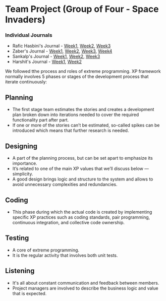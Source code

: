 # Team Project (Group of Four - Space Invaders)


### **Individual Journals**
* Rafic Hasbini's Journal - [Week1](https://github.com/nguyensjsu/fa22-202-gang-of-four/blob/main/Journals/Rafic/Week1.md), [Week2](https://github.com/nguyensjsu/fa22-202-gang-of-four/blob/main/Journals/Rafic/Week2.md), [Week3](https://github.com/nguyensjsu/fa22-202-gang-of-four/blob/main/Journals/Rafic/Week3.md)
* Zaber's Journal - [Week1](https://github.com/nguyensjsu/fa22-202-gang-of-four/blob/main/Journals/Zaber/Week1.md), [Week2](https://github.com/nguyensjsu/fa22-202-gang-of-four/blob/main/Journals/Zaber/Week2.md), [Week3](https://github.com/nguyensjsu/fa22-202-gang-of-four/blob/main/Journals/Zaber/Week3.md), [Week4](https://github.com/nguyensjsu/fa22-202-gang-of-four/blob/main/Journals/Zaber/Week4.md)
* Sankalp's Journal - [Week1](https://github.com/nguyensjsu/fa22-202-gang-of-four/blob/main/Journals/Sankalp/Week1.md),  [Week2](https://github.com/nguyensjsu/fa22-202-gang-of-four/blob/LiveScoreFeature/Journals/Sankalp/Week2.md), [Week3](https://github.com/nguyensjsu/fa22-202-gang-of-four/blob/Background-Music-Feature/Journals/Sankalp/Week3.md)
* Harshit's Journal - [Week1](https://github.com/nguyensjsu/fa22-202-gang-of-four/blob/Multiple-Lives/Journals/Harshit/Week1.md), [Week2](https://github.com/nguyensjsu/fa22-202-gang-of-four/blob/Multiple-Lives/Journals/Harshit/Week2.md)






We followed tthe process and roles of extreme programming. XP framework normally involves 5 phases or stages of the development process that iterate continuously:

## Planning 
* The first stage team estimates the stories and creates a development plan broken down into iterations needed to cover the required functionality part after part. 
* If one or more of the stories can’t be estimated, so-called spikes can be introduced which means that further research is needed.

## Designing 
* A part of the planning process, but can be set apart to emphasize its importance. 
* It’s related to one of the main XP values that we’ll discuss below — simplicity. 
* A good design brings logic and structure to the system and allows to avoid unnecessary complexities and redundancies.

## Coding 
* This phase during which the actual code is created by implementing specific XP practices such as coding standards, pair programming, continuous integration, and collective code ownership.

## Testing
* A core of extreme programming. 
* It is the regular activity that involves both unit tests.

## Listening 
* It's all about constant communication and feedback between members.
* Project managers are involved to describe the business logic and value that is expected.

